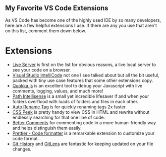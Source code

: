 ## My Favorite VS Code Extensions

As VS Code has become one of the highly used IDE by so many developers, here are a few helpful extensions I use. If there are any you use that aren't on this list, comment them down below.

# Extensions

-   [Live Server](https://marketplace.visualstudio.com/items?itemName=ritwickdey.LiveServer) is first on the list for obvious reasons, a live local server to see your code on a browser.
-   [Visual Studio IntelliCode](https://marketplace.visualstudio.com/items?itemName=VisualStudioExptTeam.vscodeintellicode) not one I see talked about but all the bit useful, packed with tiny use case features that some other extensions copy. 
-   [Quokka.js](https://marketplace.visualstudio.com/items?itemName=WallabyJs.quokka-vscode) is an excellent tool to debug your Javascript with live comments, logging, values, and much more!
-   [Path Intellisense](https://marketplace.visualstudio.com/items?itemName=christian-kohler.path-intellisense) is a small yet incredible lifesaver if and when your folders overflood with loads of folders and files in each other.
-   [Auto Rename Tag](https://marketplace.visualstudio.com/items?itemName=formulahendry.auto-rename-tag) is for quickly renaming tags 2x faster.
-   [CSS Peek](https://marketplace.visualstudio.com/items?itemName=pranaygp.vscode-css-peek) is pretty handy to view CSS in HTML and rewrite without endlessly searching for that one line of code.
-   [Better Comments](https://marketplace.visualstudio.com/items?itemName=aaron-bond.better-comments) for commenting code in a more human-friendly way and helps distinguish them easily.
-   [Prettier - Code formatter](https://marketplace.visualstudio.com/items?itemName=esbenp.prettier-vscode) is a remarkable extension to customize your code format.
-   [Git History](https://marketplace.visualstudio.com/items?itemName=donjayamanne.githistory) and  [GitLens](https://marketplace.visualstudio.com/items?itemName=eamodio.gitlens) are fantastic for keeping updated on your file changes.
